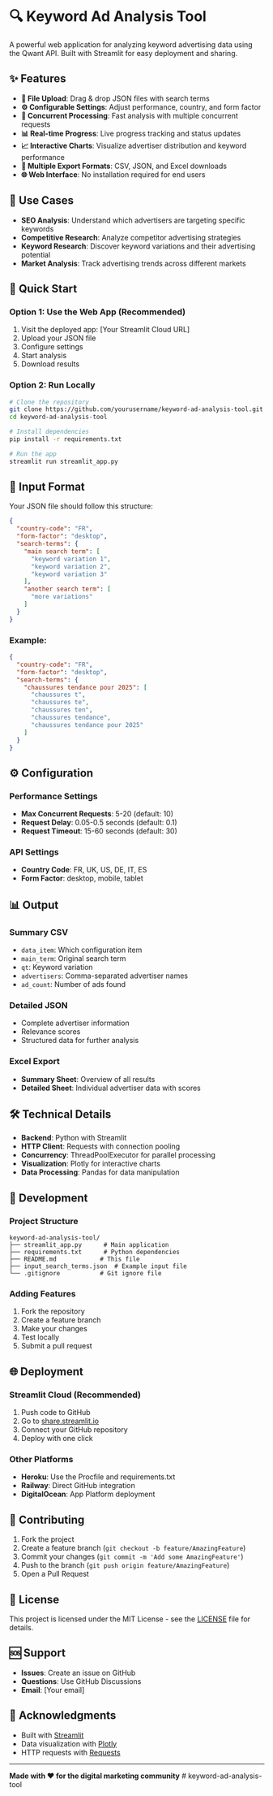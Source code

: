 # 🔍 Keyword Ad Analysis Tool

A powerful web application for analyzing keyword advertising data using the Qwant API. Built with Streamlit for easy deployment and sharing.

## ✨ Features

- **📁 File Upload**: Drag & drop JSON files with search terms
- **⚙️ Configurable Settings**: Adjust performance, country, and form factor
- **🚀 Concurrent Processing**: Fast analysis with multiple concurrent requests
- **📊 Real-time Progress**: Live progress tracking and status updates
- **📈 Interactive Charts**: Visualize advertiser distribution and keyword performance
- **💾 Multiple Export Formats**: CSV, JSON, and Excel downloads
- **🌐 Web Interface**: No installation required for end users

## 🎯 Use Cases

- **SEO Analysis**: Understand which advertisers are targeting specific keywords
- **Competitive Research**: Analyze competitor advertising strategies
- **Keyword Research**: Discover keyword variations and their advertising potential
- **Market Analysis**: Track advertising trends across different markets

## 🚀 Quick Start

### Option 1: Use the Web App (Recommended)
1. Visit the deployed app: [Your Streamlit Cloud URL]
2. Upload your JSON file
3. Configure settings
4. Start analysis
5. Download results

### Option 2: Run Locally

```bash
# Clone the repository
git clone https://github.com/yourusername/keyword-ad-analysis-tool.git
cd keyword-ad-analysis-tool

# Install dependencies
pip install -r requirements.txt

# Run the app
streamlit run streamlit_app.py
```

## 📁 Input Format

Your JSON file should follow this structure:

```json
{
  "country-code": "FR",
  "form-factor": "desktop",
  "search-terms": {
    "main search term": [
      "keyword variation 1",
      "keyword variation 2",
      "keyword variation 3"
    ],
    "another search term": [
      "more variations"
    ]
  }
}
```

### Example:
```json
{
  "country-code": "FR",
  "form-factor": "desktop",
  "search-terms": {
    "chaussures tendance pour 2025": [
      "chaussures t",
      "chaussures te",
      "chaussures ten",
      "chaussures tendance",
      "chaussures tendance pour 2025"
    ]
  }
}
```

## ⚙️ Configuration

### Performance Settings
- **Max Concurrent Requests**: 5-20 (default: 10)
- **Request Delay**: 0.05-0.5 seconds (default: 0.1)
- **Request Timeout**: 15-60 seconds (default: 30)

### API Settings
- **Country Code**: FR, UK, US, DE, IT, ES
- **Form Factor**: desktop, mobile, tablet

## 📊 Output

### Summary CSV
- `data_item`: Which configuration item
- `main_term`: Original search term
- `qt`: Keyword variation
- `advertisers`: Comma-separated advertiser names
- `ad_count`: Number of ads found

### Detailed JSON
- Complete advertiser information
- Relevance scores
- Structured data for further analysis

### Excel Export
- **Summary Sheet**: Overview of all results
- **Detailed Sheet**: Individual advertiser data with scores

## 🛠️ Technical Details

- **Backend**: Python with Streamlit
- **HTTP Client**: Requests with connection pooling
- **Concurrency**: ThreadPoolExecutor for parallel processing
- **Visualization**: Plotly for interactive charts
- **Data Processing**: Pandas for data manipulation

## 🔧 Development

### Project Structure
```
keyword-ad-analysis-tool/
├── streamlit_app.py      # Main application
├── requirements.txt      # Python dependencies
├── README.md            # This file
├── input_search_terms.json  # Example input file
└── .gitignore           # Git ignore file
```

### Adding Features
1. Fork the repository
2. Create a feature branch
3. Make your changes
4. Test locally
5. Submit a pull request

## 🌐 Deployment

### Streamlit Cloud (Recommended)
1. Push code to GitHub
2. Go to [share.streamlit.io](https://share.streamlit.io)
3. Connect your GitHub repository
4. Deploy with one click

### Other Platforms
- **Heroku**: Use the Procfile and requirements.txt
- **Railway**: Direct GitHub integration
- **DigitalOcean**: App Platform deployment

## 🤝 Contributing

1. Fork the project
2. Create a feature branch (`git checkout -b feature/AmazingFeature`)
3. Commit your changes (`git commit -m 'Add some AmazingFeature'`)
4. Push to the branch (`git push origin feature/AmazingFeature`)
5. Open a Pull Request

## 📝 License

This project is licensed under the MIT License - see the [LICENSE](LICENSE) file for details.

## 🆘 Support

- **Issues**: Create an issue on GitHub
- **Questions**: Use GitHub Discussions
- **Email**: [Your email]

## 🙏 Acknowledgments

- Built with [Streamlit](https://streamlit.io/)
- Data visualization with [Plotly](https://plotly.com/)
- HTTP requests with [Requests](https://requests.readthedocs.io/)

---

**Made with ❤️ for the digital marketing community** # keyword-ad-analysis-tool
